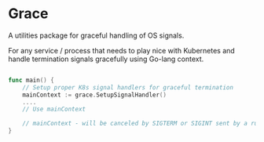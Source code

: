 # Grace
A utilities package for graceful handling of OS signals.

For any service / process that needs to play nice with Kubernetes and handle termination signals gracefully using Go-lang context.
```go

func main() {
    // Setup proper K8s signal handlers for graceful termination
    mainContext := grace.SetupSignalHandler()
    ....
    // Use mainContext

    // mainContext - will be canceled by SIGTERM or SIGINT sent by a runtime
}

```
